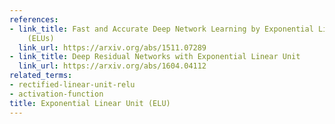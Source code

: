 ```yaml
---
references:
- link_title: Fast and Accurate Deep Network Learning by Exponential Linear Units
    (ELUs)
  link_url: https://arxiv.org/abs/1511.07289
- link_title: Deep Residual Networks with Exponential Linear Unit
  link_url: https://arxiv.org/abs/1604.04112
related_terms:
- rectified-linear-unit-relu
- activation-function
title: Exponential Linear Unit (ELU)
---
```

